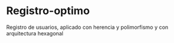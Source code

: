 # Registro-optimo
Registro de usuarios, aplicado con herencia y polimorfismo y con arquitectura hexagonal
